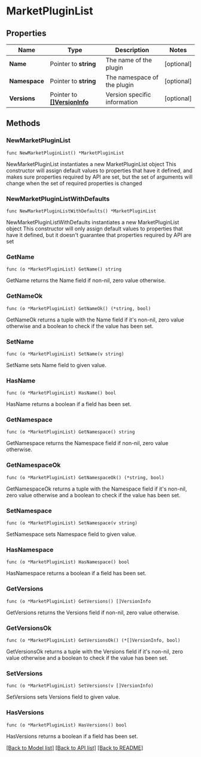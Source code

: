 # MarketPluginList

## Properties

Name | Type | Description | Notes
------------ | ------------- | ------------- | -------------
**Name** | Pointer to **string** | The name of the plugin | [optional]
**Namespace** | Pointer to **string** | The namespace of the plugin | [optional]
**Versions** | Pointer to [**[]VersionInfo**](VersionInfo.md) | Version specific information | [optional]

## Methods

### NewMarketPluginList

`func NewMarketPluginList() *MarketPluginList`

NewMarketPluginList instantiates a new MarketPluginList object
This constructor will assign default values to properties that have it defined,
and makes sure properties required by API are set, but the set of arguments
will change when the set of required properties is changed

### NewMarketPluginListWithDefaults

`func NewMarketPluginListWithDefaults() *MarketPluginList`

NewMarketPluginListWithDefaults instantiates a new MarketPluginList object
This constructor will only assign default values to properties that have it defined,
but it doesn't guarantee that properties required by API are set

### GetName

`func (o *MarketPluginList) GetName() string`

GetName returns the Name field if non-nil, zero value otherwise.

### GetNameOk

`func (o *MarketPluginList) GetNameOk() (*string, bool)`

GetNameOk returns a tuple with the Name field if it's non-nil, zero value otherwise
and a boolean to check if the value has been set.

### SetName

`func (o *MarketPluginList) SetName(v string)`

SetName sets Name field to given value.

### HasName

`func (o *MarketPluginList) HasName() bool`

HasName returns a boolean if a field has been set.

### GetNamespace

`func (o *MarketPluginList) GetNamespace() string`

GetNamespace returns the Namespace field if non-nil, zero value otherwise.

### GetNamespaceOk

`func (o *MarketPluginList) GetNamespaceOk() (*string, bool)`

GetNamespaceOk returns a tuple with the Namespace field if it's non-nil, zero value otherwise
and a boolean to check if the value has been set.

### SetNamespace

`func (o *MarketPluginList) SetNamespace(v string)`

SetNamespace sets Namespace field to given value.

### HasNamespace

`func (o *MarketPluginList) HasNamespace() bool`

HasNamespace returns a boolean if a field has been set.

### GetVersions

`func (o *MarketPluginList) GetVersions() []VersionInfo`

GetVersions returns the Versions field if non-nil, zero value otherwise.

### GetVersionsOk

`func (o *MarketPluginList) GetVersionsOk() (*[]VersionInfo, bool)`

GetVersionsOk returns a tuple with the Versions field if it's non-nil, zero value otherwise
and a boolean to check if the value has been set.

### SetVersions

`func (o *MarketPluginList) SetVersions(v []VersionInfo)`

SetVersions sets Versions field to given value.

### HasVersions

`func (o *MarketPluginList) HasVersions() bool`

HasVersions returns a boolean if a field has been set.

[[Back to Model list]](../README.md#documentation-for-models) [[Back to API list]](../README.md#documentation-for-api-endpoints) [[Back to README]](../README.md)
